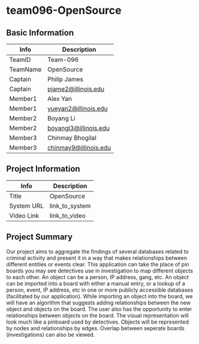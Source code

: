 # team096-OpenSource

## Basic Information

|   Info      |        Description     |
| ----------- | ---------------------- |
| TeamID      |        Team-096        |
| TeamName    |        OpenSource      |
| Captain     |       Philip James     |
| Captain     |  pjame2@illinois.edu   |
| Member1     |        Alex Yan        |
| Member1     |   yueyan2@illinois.edu |
| Member2     |         Boyang Li      |
| Member2     |  boyangl3@illinois.edu |
| Member3     |     Chinmay Bhogilal   |
| Member3     |    chinmay9@illinois.edu |

## Project Information

|   Info      |        Description     |
| ----------- | ---------------------- |
|  Title      |       OpenSource       |
| System URL  |      link_to_system    |
| Video Link  |      link_to_video     |

## Project Summary

Our project aims to aggregate the findings of several databases related to criminal activity and present it in a way that makes relationships between different entities or events clear. This application can take the place of pin boards you may see detectives use in investigation to map different objects to each other. An object can be a person, IP address, gang, etc. 
An object can be imported into a board with either a manual entry, or a lookup of a person, event, IP address, etc in one or more publicly accessible databases (facilitated by our application). While importing an object into the board, we will have an algorithm that suggests adding relationships between the new object and objects on the board. The user also has the opportunity to enter relationships between objects on the board. The visual representation will look much like a pinboard used by detectives. Objects will be represented by nodes and relationships by edges. Overlap between seperate boards (investigations) can also be viewed.

